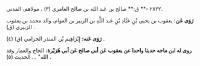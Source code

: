 ٢٨٢٢ -** ق:** صالح بن عَبد الله بن صالح العامري (٣) ، مولاهم، المدني.

**رَوَى عَن:** يعقوب بن يحيى بْنِ عَبَّادِ بْنِ عَبد اللَّهِ بن الزبير بن العوام، والد محمد بن يعقوب الزبيري (ق) .

**رَوَى عَنه:** إِبْرَاهِيم بْن المنذر الحزامي (ق) (٤) .

**روى له ابن ماجه حديثا واحدا عن يعقوب عَن أبي صالح عَن أبي هُرَيْرة:** الحاج والعمار وفد الله" ... الحديث (٥) .